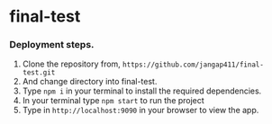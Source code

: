 # final-test
### Deployment steps. 

1. Clone the repository from, `https://github.com/jangap411/final-test.git` 
2. And change directory into final-test.
3. Type `npm i` in your terminal to install the required dependencies.
4. In your terminal type `npm start` to run the project
5. Type in `http://localhost:9090` in your browser to view the app.

